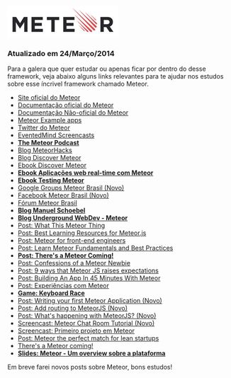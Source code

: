 [![Meteor](../images/meteor-logo.jpg "Meteor")](http://meteor.com) 

### Atualizado em 24/Março/2014

Para a galera que quer estudar ou apenas ficar por dentro do desse framework, veja abaixo alguns links relevantes para te ajudar nos estudos sobre esse íncrivel framework chamado Meteor.

*   [Site oficial do Meteor](http://meteor.com)
*   [Documentação oficial do Meteor](http://docs.meteor.com)
*   [Documentação Não-oficial do Meteor](https://github.com/oortcloud/unofficial-meteor-faq)
*   [Meteor Example apps](http://www.meteor.com/examples)
*   [Twitter do Meteor](https://twitter.com/meteorjs)
*   [EventedMind Screencasts](https://www.eventedmind.com)
*   **[The Meteor Podcast](http://www.meteorpodcast.com/)**
*   [Blog MeteorHacks](http://meteorhacks.com)
*   [Blog Discover Meteor](http://www.discovermeteor.com/blog)
*   [Ebook Discover Meteor](http://www.discovermeteor.com)
*   **[Ebook Aplicações web real-time com Meteor](https://casadocodigo.refersion.com/l/d88.3525)**
*   **[Ebook Testing Meteor](http://testingmeteor.com)**
*   [Google Groups Meteor Brasil (Novo)](http://groups.google.com/forum/#!forum/meteor-brasil)
*   [Facebook Meteor Brasil (Novo)](https://www.facebook.com/groups/meteorbrasil/)
*   [Fórum Meteor Brasil](http://br.meteor.com)
*   **[Blog Manuel Schoebel](http://www.manuel-schoebel.com/blog)**
*   **[Blog Underground WebDev - Meteor](http://udgwebdev.com/meteor)**
*   [Post: What This Meteor Thing](http://net.tutsplus.com/tutorials/javascript-ajax/whats-this-meteor-thing)
*   [Post: Best Learning Resources for Meteor.js](http://yauh.de/articles/376/best-learning-resources-for-meteorjs)
*   [Post: Meteor for front-end engineers](http://davidwalsh.name/meteor-frontend-engineers)
*   [Post: Learn Meteor Fundamentals and Best Practices](http://andrewscala.com/meteor)
*   **[Post: There's a Meteor Coming!](http://blog.gopeerio.com/meteor-coming/)**
*   [Post: Confessions of a Meteor Newbie](http://blog.jerodsanto.net/2012/04/confessions-of-a-meteor-newb/)
*   [Post: 9 ways that Meteor JS raises expectations](http://mrcoles.com/meteor-raising-the-bar)
*   [Post: Building An App In 45 Minutes With Meteor](http://www.smashingmagazine.com/2013/06/13/build-app-45-minutes-meteor)
*   [Post: Experiências com Meteor](http://ideia.me/experiencias-meteor)
*   **[Game: Keyboard Race](http://www.keyboardrace.com/)**
*   [Post: Writing your first Meteor Application (Novo)](http://sebastiandahlgren.se/2013/07/17/tutorial-writing-your-first-metor-application/)
*   [Post: Add routing to MeteorJS (Novo)](http://sebastiandahlgren.se/2013/07/20/add-routing-to-meteor-js/)
*   [Post: What's happening with MeteorJS? (Novo)](http://andygirvan.com/2013/03/whats-happening-with-meteor-js/)
*   [Screencast: Meteor Chat Room Tutorial (Novo)](http://vimeo.com/40300075)
*   [Screencast: Primeiro projeto em Meteor](https://www.youtube.com/watch?v=x1nuqZedGSM)
*   [Post: Meteor the perfect match for lean startups](http://manuel-schoebel.com/blog/meteorjs-the-perfect-match-for-lean-startups)
*   [There's a Meteor coming!](http://blog.gopeerio.com/meteor-coming/)
*   **[Slides: Meteor - Um overview sobre a plataforma](https://speakerdeck.com/caioribeiropereira/meteor-um-overview-sobre-a-plataforma)**

Em breve farei novos posts sobre Meteor, bons estudos!